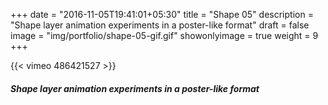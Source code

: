 +++
date = "2016-11-05T19:41:01+05:30"
title = "Shape 05"
description = "Shape layer animation experiments in a poster-like format"
draft = false
image = "img/portfolio/shape-05-gif.gif"
showonlyimage = true
weight = 9
+++

{{< vimeo 486421527 >}}  
##### Shape layer animation experiments in a poster-like format